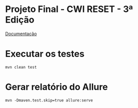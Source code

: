 # Projeto Final - CWI RESET - 3ª Edição

[Documentação](https://github.com/cwi-reset/edicao-03-level-2/tree/master/TCC)

# Executar os testes

`mvn clean test`

# Gerar relatório do Allure

`mvn -Dmaven.test.skip=true allure:serve`